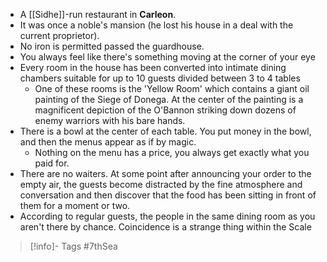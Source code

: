 - A [[Sidhe]]-run restaurant in **Carleon**.
- It was once a noble's mansion (he lost his house in a deal with the current proprietor).
- No iron is permitted passed the guardhouse.
- You always feel like there's something moving at the corner of your eye
- Every room in the house has been converted into intimate dining chambers suitable for up to 10 guests divided between 3 to 4 tables
	- One of these rooms is the 'Yellow Room' which contains a giant oil painting of the Siege of Donega.  At the center of the painting is a magnificent depiction of the O'Bannon striking down dozens of enemy warriors with his bare hands.
- There is a bowl at the center of each table.  You put money in the bowl, and then the menus appear as if by magic.
	- Nothing on the menu has a price, you always get exactly what you paid for.
- There are no waiters.  At some point after announcing your order to the empty air, the guests become distracted by the fine atmosphere and conversation and then discover that the food has been sitting in front of them for a moment or two.
- According to regular guests, the people in the same dining room as you aren't there by chance.  Coincidence is a strange thing within the Scale

> [!info]- Tags
> #7thSea 


